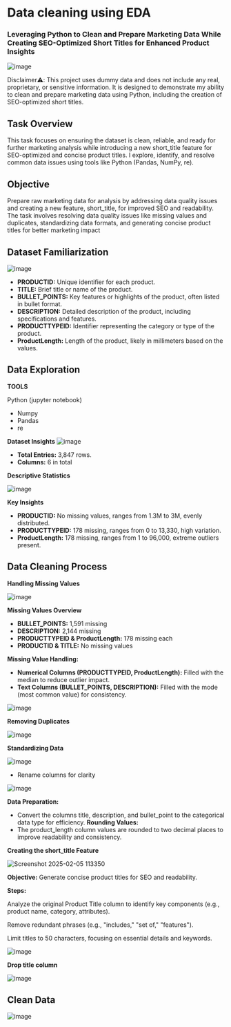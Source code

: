 # Data cleaning using EDA
### Leveraging Python to Clean and Prepare Marketing Data While Creating SEO-Optimized Short Titles for Enhanced Product Insights

![image](https://github.com/user-attachments/assets/01094ee3-a078-40cb-84af-3037cd1ba071)


Disclaimer⚠️: This project uses dummy data and does not include any real, proprietary, or sensitive information. It is designed to demonstrate my ability to clean and prepare marketing data using Python, including the creation of SEO-optimized short titles.


## Task Overview
This task focuses on ensuring the dataset is clean, reliable, and ready for further marketing analysis while introducing a new short_title feature for SEO-optimized and concise product titles. I explore, identify, and resolve common data issues using tools like Python (Pandas, NumPy, re). 

## Objective
Prepare raw marketing data for analysis by addressing data quality issues and creating a new feature, short_title, for improved SEO and readability. The task involves resolving data quality issues like missing values and duplicates, standardizing data formats, and generating concise product titles for better marketing impact

##  Dataset Familiarization

![image](https://github.com/user-attachments/assets/78f6ac08-92fc-41ce-b34f-206ada584ab1)

- **PRODUCTID:** Unique identifier for each product.
- **TITLE:** Brief title or name of the product.
- **BULLET_POINTS:** Key features or highlights of the product, often listed in bullet format.
- **DESCRIPTION:** Detailed description of the product, including specifications and features.
- **PRODUCTTYPEID:** Identifier representing the category or type of the product.
- **ProductLength:** Length of the product, likely in millimeters based on the values.

## Data Exploration

**TOOLS**

Python (jupyter notebook)
- Numpy
- Pandas
- re

**Dataset Insights**
![image](https://github.com/user-attachments/assets/abb75986-da8e-45a2-89c5-f0ffa1da7bfd)

- **Total Entries:** 3,847 rows.
- **Columns:** 6 in total

**Descriptive Statistics**

![image](https://github.com/user-attachments/assets/3f86bc2d-3a1f-440e-b395-a586a8e34235)

**Key Insights**
- **PRODUCTID:** No missing values, ranges from 1.3M to 3M, evenly distributed.
- **PRODUCTTYPEID:** 178 missing, ranges from 0 to 13,330, high variation.
- **ProductLength:** 178 missing, ranges from 1 to 96,000, extreme outliers present.

## Data Cleaning Process

**Handling Missing Values**

![image](https://github.com/user-attachments/assets/6048e27a-98fb-4678-a604-1f249c9f0f6d)

**Missing Values Overview**

- **BULLET_POINTS:** 1,591 missing
- **DESCRIPTION:** 2,144 missing
- **PRODUCTTYPEID & ProductLength:** 178 missing each
- **PRODUCTID & TITLE:** No missing values

**Missing Value Handling:**

- **Numerical Columns (PRODUCTTYPEID, ProductLength):** Filled with the median to reduce outlier impact.
- **Text Columns (BULLET_POINTS, DESCRIPTION):** Filled with the mode (most common value) for consistency.

![image](https://github.com/user-attachments/assets/989213ee-1c94-4aac-8910-ddbb5de9b038)


**Removing Duplicates**

![image](https://github.com/user-attachments/assets/92918742-49a3-4d5c-bdab-06615998e406)

**Standardizing Data**

![image](https://github.com/user-attachments/assets/7d0f477b-428b-4db3-b263-e2db4e714f6c)

- Rename columns for clarity

![image](https://github.com/user-attachments/assets/747b8c35-790c-47b1-9fd9-d4a842688f53)

**Data Preparation:**
- Convert the columns title, description, and bullet_point to the categorical data type for efficiency.
**Rounding Values:**
- The product_length column values are rounded to two decimal places to improve readability and consistency.

**Creating the short_title Feature**

![Screenshot 2025-02-05 113350](https://github.com/user-attachments/assets/af201fd9-e9b3-41a5-b169-315eb7adb8ce)

**Objective:** Generate concise product titles for SEO and readability.

**Steps:**

Analyze the original Product Title column to identify key components (e.g., product name, category, attributes).

Remove redundant phrases (e.g., "includes," "set of," "features").

Limit titles to 50 characters, focusing on essential details and keywords.

![image](https://github.com/user-attachments/assets/7beb9c8f-9348-4dd4-a808-e62463371a29)

**Drop title column**

![image](https://github.com/user-attachments/assets/16a0b5af-247d-4b02-a10a-1a4599388299)

## Clean Data

![image](https://github.com/user-attachments/assets/13c0f917-d047-492b-859b-f85dfdbce6d3)
